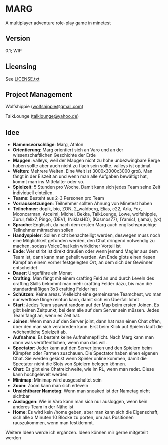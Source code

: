 # MARG
A multiplayer adventure role-play game in minetest

## Version
0.1; WIP

## Licensing
See [LICENSE.txt](./LICENSE.txt "Path to LICENSE.txt")

## Project Management
Wolfshippie (wolfshippie@gmail.com)

TalkLounge (talklounge@yahoo.de)

## Idee
* **Namensvorschläge**: Marg, Athlon
* **Orientierung**: Marg orientiert sich an Varo und an der wissenschaftlichen Geschichte der Erde
* **Mapgen**: valleys, weil der Mapgen nicht zu hohe unbezwingbare Berge haben sollte aber auch nicht zu flach sein sollte. valleys ist optimal.
* **Welten**: Mehrere Welten. Eine Welt ist 3000x3000x3000 groß. Man fängt in der Eiszeit an und wenn man alle Aufgaben bewältigt hat, kommt man ins Mittelalter oder so.
* **Spielzeit**: 5 Stunden pro Woche. Damit kann sich jedes Team seine Zeit individuell einteilen.
* **Teams**: Besteht aus 2-3 Personen pro Team
* **Vorraussetzungen**: Teilnehmer sollten Ahnung von Minetest haben
* **Teilnehmer**: dopik, bio, ZON, 2_waldberg, Elias, c22, Arla, Fox, Mooncarman, Arcelmi, Michel, Bekka, TalkLounge, Lowe, wolfshippie, Zurul, felix7, Pingo, (DEV), (NiklasHD), (Kosmos77), (Yamic), (jama), (yk)
* **Sprache**: Englisch, da nach dem ersten Marg auch englischsprachige Teilnehmer mitmachen sollen
* **Handyspieler**: Sollen nicht benachteiligt werden, deswegen muss noch eine Möglichkeit gefunden werden, den Chat dringend notwendig zu machen, sodass VoiceChat kein wirklicher Vorteil ist
* **Ende**: Wer stirbt ist direkt draußen oder wenn jemand Magier aus dem Team ist, dann kann man geheilt werden. Am Ende gibts einen riesen Kampf an einem vorher festgelegten Ort, an dem sich der Gewinner entscheidet
* **Dauer**: Ungefähre ein Monat
* **Crafting**: Man fängt mit einem crafting Feld an und durch Leveln des crafting Skills bekommt man mehr crafting Felder dazu, bis man die standardmäßigen 3x3 crafting Felder hat
* **Schützen**: Keine areas. Vielleicht eine gemeinsame Teamchest, wo man nur wertlose Dinge reintun kann, damit sich ein Überfall lohnt
* **Start**: Jedes Team spawnt random auf der Map beim ersten Joinen. Es gibt keinen Zeitpunkt, bei dem alle auf dem Server sein müssen. Jedes Team fängt an, wenn es Zeit hat.
* **Joinen**: Wenn man auf den Server joint, dann hat man einen Chat offen, über den man sich verabreden kann. Erst beim Klick auf Spielen lauft die wöchentliche Spielzeit ab.
* **Aufnahme**: Es besteht keine Aufnahmepflicht. Nach Marg kann man dann was veröffentlichen, wenn man das will.
* **Spectator**: Jeder kann auf den Server jonen und den Spielern beim Kämpfen oder Farmen zuschauen. Die Spectator haben einen eigenen Chat. Sie werden gekickt wenn Spieler online kommen, damit die Spectator nicht die Slots von Spielern belegen können.
* **Chat**: Es gibt eine Chatreichweite, wie im RL, wenn man redet. Diese kann hochgelevelt werden.
* **Minimap**: Minimap wird ausgeschaltet sein
* **Zoom**: Zoom kann man sich erleveln
* **Unsichtbarer Nametag**: Wenn man sneaked ist der Nametag nicht sichtbar
* **Ausloggen**: Wie in Varo kann man sich nur ausloggen, wenn kein anderes Team in der Nähe ist
* **Home**: Es wird kein /home geben, aber man kann sich die Eigenschaft, sich alle x Minuten 10 Blöcke zu porten, um aus Positionen rauszukommen, wenn man festklemmt.

Weitere Ideen werde ich ergänzen. Ideen können mir gerne mitgeteilt werden

